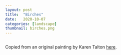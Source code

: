 ```yaml
---
layout: post
title:  "Birches"
date:   2020-10-07
categories: [landscape]
thumbnail: birches.png
---
```


<img src="{{ '/img/birches.png' | relative_url }}" alt="">

Copied from an original painting by Karen Talton [here](https://karensfineart.blogspot.com/2010/05/birch-tree-lovers.html).
